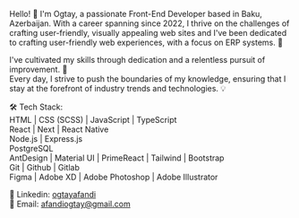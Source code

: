 Hello! 👋 I'm Ogtay, a passionate Front-End Developer based in Baku, Azerbaijan. With a career spanning since 2022, I thrive on the challenges of crafting user-friendly, visually appealing web sites and I've been dedicated to crafting user-friendly web experiences, with a focus on ERP systems. 🚀

I've cultivated my skills through dedication and a relentless pursuit of improvement. 🎯
<br/>
Every day, I strive to push the boundaries of my knowledge, ensuring that I stay at the forefront of industry trends and technologies. 💡
<br/>

🛠️ Tech Stack:
<br/>
HTML | CSS (SCSS) | JavaScript | TypeScript
<br/>
React | Next | React Native
<br/>
Node.js | Express.js
<br/>
PostgreSQL
<br/>
AntDesign | Material UI | PrimeReact | Tailwind | Bootstrap
<br/>
Git | Github | Gitlab
<br/>
Figma | Adobe XD | Adobe Photoshop | Adobe Illustrator

💬 Linkedin: <a href="https://www.linkedin.com/in/ogtayafandi/">ogtayafandi</a>
<br/>
📩 Email: <a href="mailto:afandiogtay@gmail.com">afandiogtay@gmail.com</a>
